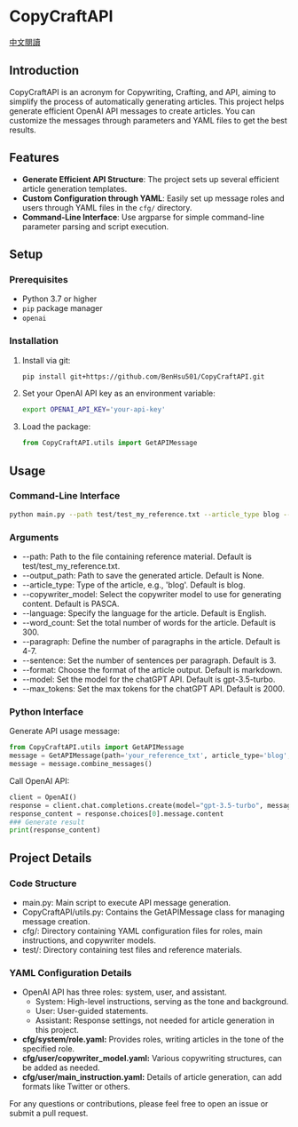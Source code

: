 # CopyCraftAPI
[中文閱讀](docs/README_ZH.md)
## Introduction

CopyCraftAPI is an acronym for Copywriting, Crafting, and API, aiming to simplify the process of automatically generating articles. This project helps generate efficient OpenAI API messages to create articles. You can customize the messages through parameters and YAML files to get the best results.

## Features

- **Generate Efficient API Structure**: The project sets up several efficient article generation templates.
- **Custom Configuration through YAML**: Easily set up message roles and users through YAML files in the `cfg/` directory.
- **Command-Line Interface**: Use argparse for simple command-line parameter parsing and script execution.

## Setup

### Prerequisites

- Python 3.7 or higher
- `pip` package manager
- `openai`

### Installation

1. Install via git:
    ```sh
    pip install git+https://github.com/BenHsu501/CopyCraftAPI.git
    ```

2. Set your OpenAI API key as an environment variable:
    ```sh
    export OPENAI_API_KEY='your-api-key'
    ```

3. Load the package:
    ```py
    from CopyCraftAPI.utils import GetAPIMessage
    ```

## Usage

### Command-Line Interface

```sh
python main.py --path test/test_my_reference.txt --article_type blog --role 'Angel investor' --output_path output.txt
```
### Arguments
- --path: Path to the file containing reference material. Default is test/test_my_reference.txt.
- --output_path: Path to save the generated article. Default is None.
- --article_type: Type of the article, e.g., 'blog'. Default is blog.
- --copywriter_model: Select the copywriter model to use for generating content. Default is PASCA.
- --language: Specify the language for the article. Default is English.
- --word_count: Set the total number of words for the article. Default is 300.
- --paragraph: Define the number of paragraphs in the article. Default is 4-7.
- --sentence: Set the number of sentences per paragraph. Default is 3.
- --format: Choose the format of the article output. Default is markdown.
- --model: Set the model for the chatGPT API. Default is gpt-3.5-turbo.
- --max_tokens: Set the max tokens for the chatGPT API. Default is 2000.

### Python Interface
Generate API usage message:
```py
from CopyCraftAPI.utils import GetAPIMessage
message = GetAPIMessage(path='your_reference_txt', article_type='blog', role='Angel investor')
message = message.combine_messages()
```

Call OpenAI API:
```py
client = OpenAI()
response = client.chat.completions.create(model="gpt-3.5-turbo", messages=message, max_tokens=2000)
response_content = response.choices[0].message.content
### Generate result
print(response_content)
```

## Project Details

### Code Structure
- main.py: Main script to execute API message generation.
- CopyCraftAPI/utils.py: Contains the GetAPIMessage class for managing message creation.
- cfg/: Directory containing YAML configuration files for roles, main instructions, and copywriter models.
- test/: Directory containing test files and reference materials.

### YAML Configuration Details
- OpenAI API has three roles: system, user, and assistant.
    -  System: High-level instructions, serving as the tone and background.
    - User: User-guided statements.
    - Assistant: Response settings, not needed for article generation in this project.
- **cfg/system/role.yaml:** Provides roles, writing articles in the tone of the specified role.
- **cfg/user/copywriter_model.yaml:** Various copywriting structures, can be added as needed.
- **cfg/user/main_instruction.yaml:** Details of article generation, can add formats like Twitter or others.

For any questions or contributions, please feel free to open an issue or submit a pull request.